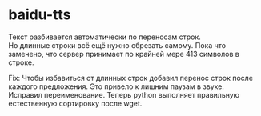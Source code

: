 # baidu-tts

Текст разбивается автоматически по переносам строк.   
Но длинные строки всё ещё нужно обрезать самому. Пока что замечено, что сервер принимает по крайней мере 413 символов в строке.   

Fix: Чтобы избавиться от длинных строк добавил перенос строк после каждого предложения. Это привело к лишним паузам в звуке.   
Исправил переименование. Теперь python выполняет правильную естественную сортировку после wget.   
